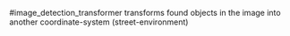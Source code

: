 #image_detection_transformer
transforms found objects in the image into another coordinate-system (street-environment)
